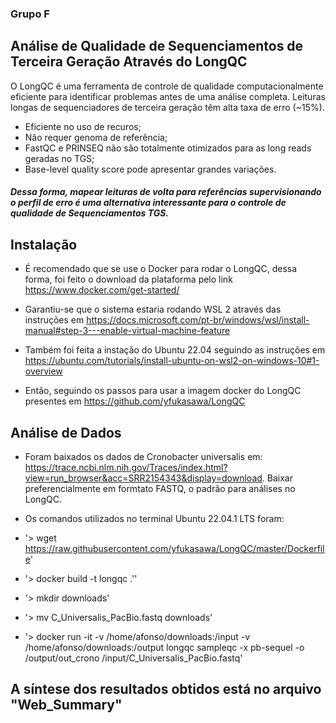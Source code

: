 ### Grupo F 
## Análise de Qualidade de Sequenciamentos de Terceira Geração Através do LongQC

O LongQC é uma ferramenta de controle de qualidade computacionalmente eficiente para identificar problemas antes de uma análise completa. Leituras longas de sequenciadores de terceira geração têm alta taxa de erro (~15%).

- Eficiente no uso de recuros;
- Não requer genoma de referência;
- FastQC e PRINSEQ não são totalmente otimizados para as long reads geradas no TGS;
- Base-level quality score pode apresentar grandes variações.

#### _Dessa forma, mapear leituras de volta para referências supervisionando o perfil de erro é uma alternativa interessante para o controle de qualidade de Sequenciamentos TGS._

## Instalação

- É recomendado que se use o Docker para rodar o LongQC, dessa forma, foi feito o download da plataforma pelo link https://www.docker.com/get-started/

- Garantiu-se que o sistema estaria rodando WSL 2 através das instruções em https://docs.microsoft.com/pt-br/windows/wsl/install-manual#step-3---enable-virtual-machine-feature

- Também foi feita a instação do Ubuntu 22.04 seguindo as instruções em https://ubuntu.com/tutorials/install-ubuntu-on-wsl2-on-windows-10#1-overview

- Então, seguindo os passos para usar a imagem docker do LongQC presentes em https://github.com/yfukasawa/LongQC

## Análise de Dados

- Foram baixados os dados de Cronobacter universalis em: https://trace.ncbi.nlm.nih.gov/Traces/index.html?view=run_browser&acc=SRR2154343&display=download. Baixar preferencialmente em formtato FASTQ, o padrão para análises no LongQC.
- Os comandos utilizados no terminal Ubuntu 22.04.1 LTS foram:
- '> wget https://raw.githubusercontent.com/yfukasawa/LongQC/master/Dockerfile'

- '> docker build -t longqc .''

- '> mkdir downloads'

- '> mv C_Universalis_PacBio.fastq downloads'

- '> docker run -it -v /home/afonso/downloads:/input -v /home/afonso/downloads:/output longqc sampleqc -x pb-sequel -o /output/out_crono /input/C_Universalis_PacBio.fastq'

## A síntese dos resultados obtidos está no arquivo "Web_Summary"